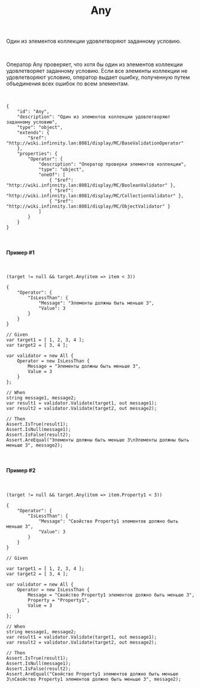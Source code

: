 ﻿---
layout: default
title: Any
position: 1
categories: 
tags: 
---

Один из элементов коллекции удовлетворяют заданному условию.

   

Оператор Any проверяет, что хотя бы один из элементов коллекции удовлетворяет заданному условию. Если все элементы коллекции не удовлетворяют условию, оператор выдает ошибку, полученную путем объединения всех ошибок по всем элементам.

   

```
{
	"id": "Any",
	"description": "Один из элементов коллекции удовлетворяют заданному условию",
	"type": "object",
	"extends": {
		"$ref": "http://wiki.infinnity.lan:8081/display/MC/BaseValidationOperator"
	},
	"properties": {
		"Operator": {
			"description": "Оператор проверки элементов коллекции",
			"type": "object",
			"oneOf": [
				{ "$ref": "http://wiki.infinnity.lan:8081/display/MC/BooleanValidator" },
				{ "$ref": "http://wiki.infinnity.lan:8081/display/MC/CollectionValidator" },
				{ "$ref": "http://wiki.infinnity.lan:8081/display/MC/ObjectValidator" }
			]
		}
	}
}
```

   

#### Пример #1

 

```
(target != null && target.Any(item => item < 3))
```

```
{
	"Operator": {
		"IsLessThan": {
			"Message": "Элементы должны быть меньше 3",
			"Value": 3
		}
	}
}
```

```
// Given
var target1 = [ 1, 2, 3, 4 ];
var target2 = [ 3, 4 ];
   
var validator = new All {
	Operator = new IsLessThan {
		Message = "Элементы должны быть меньше 3",
		Value = 3
	}
};
 
// When
string message1, message2;
var result1 = validator.Validate(target1, out message1);
var result2 = validator.Validate(target2, out message2);
 
// Then
Assert.IsTrue(result1);
Assert.IsNull(message1);
Assert.IsFalse(result2);
Assert.AreEqual("Элементы должны быть меньше 3\nЭлементы должны быть меньше 3", message2);
```

   

#### Пример #2

 

```
(target != null && target.Any(item => item.Property1 < 3))
```

```
{
	"Operator": {
		"IsLessThan": {
			"Message": "Свойство Property1 элементов должно быть меньше 3",
			"Value": 3
		}
	}
}
```

```
// Given

var target1 = [ 1, 2, 3, 4 ];
var target2 = [ 3, 4 ];
   
var validator = new All {
	Operator = new IsLessThan {
		Message = "Свойство Property1 элементов должно быть меньше 3",
		Property = "Property1",
		Value = 3
	}
};
 
// When
string message1, message2;
var result1 = validator.Validate(target1, out message1);
var result2 = validator.Validate(target2, out message2);
 
// Then
Assert.IsTrue(result1);
Assert.IsNull(message1);
Assert.IsFalse(result2);
Assert.AreEqual("Свойство Property1 элементов должно быть меньше 3\nСвойство Property1 элементов должно быть меньше 3", message2);
```

 

 

